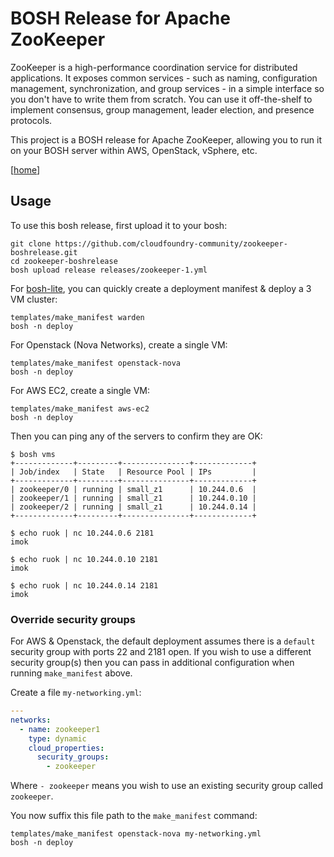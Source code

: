 # BOSH Release for Apache ZooKeeper

ZooKeeper is a high-performance coordination service for distributed applications. It exposes common services - such as naming, configuration management, synchronization, and group services - in a simple interface so you don't have to write them from scratch. You can use it off-the-shelf to implement consensus, group management, leader election, and presence protocols.

This project is a BOSH release for Apache ZooKeeper, allowing you to run it on your BOSH server within AWS, OpenStack, vSphere, etc.

[[home](http://zookeeper.apache.org/ "Apache ZooKeeper")]

## Usage

To use this bosh release, first upload it to your bosh:

```
git clone https://github.com/cloudfoundry-community/zookeeper-boshrelease.git
cd zookeeper-boshrelease
bosh upload release releases/zookeeper-1.yml
```

For [bosh-lite](https://github.com/cloudfoundry/bosh-lite), you can quickly create a deployment manifest & deploy a 3 VM cluster:

```
templates/make_manifest warden
bosh -n deploy
```

For Openstack (Nova Networks), create a single VM:

```
templates/make_manifest openstack-nova
bosh -n deploy
```

For AWS EC2, create a single VM:

```
templates/make_manifest aws-ec2
bosh -n deploy
```

Then you can ping any of the servers to confirm they are OK:

```
$ bosh vms
+-------------+---------+---------------+-------------+
| Job/index   | State   | Resource Pool | IPs         |
+-------------+---------+---------------+-------------+
| zookeeper/0 | running | small_z1      | 10.244.0.6  |
| zookeeper/1 | running | small_z1      | 10.244.0.10 |
| zookeeper/2 | running | small_z1      | 10.244.0.14 |
+-------------+---------+---------------+-------------+

$ echo ruok | nc 10.244.0.6 2181
imok

$ echo ruok | nc 10.244.0.10 2181
imok

$ echo ruok | nc 10.244.0.14 2181
imok
```

### Override security groups

For AWS & Openstack, the default deployment assumes there is a `default` security group with ports 22 and 2181 open. If you wish to use a different security group(s) then you can pass in additional configuration when running `make_manifest` above.

Create a file `my-networking.yml`:

``` yaml
---
networks:
  - name: zookeeper1
    type: dynamic
    cloud_properties:
      security_groups:
        - zookeeper
```

Where `- zookeeper` means you wish to use an existing security group called `zookeeper`.

You now suffix this file path to the `make_manifest` command:

```
templates/make_manifest openstack-nova my-networking.yml
bosh -n deploy
```
